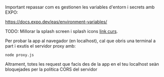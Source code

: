 Important repassar com es gestionen les variables d'entorn i secrets amb EXPO:

https://docs.expo.dev/eas/environment-variables/

TODO: Millorar la splash screen i splash icons [link curs](https://www.udemy.com/course/react-native-the-practical-guide/learn/lecture/31404684#overview).

Per probar la app al navegador (en localhost), cal que obris una terminal a part i exutis el servidor proxy amb:

```shell
node proxy.js
```

Altrament, totes les request que facis des de la app en el teu localhost seàn bloquejades per la política CORS del servidor